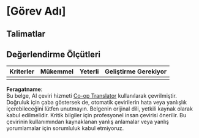 <!--
CO_OP_TRANSLATOR_METADATA:
{
  "original_hash": "b5f62ec256c7e43e771f0d3b4e1a9130",
  "translation_date": "2025-08-26T00:52:41+00:00",
  "source_file": "lesson-template/assignment.md",
  "language_code": "tr"
}
-->
# [Görev Adı]

## Talimatlar

## Değerlendirme Ölçütleri

| Kriterler | Mükemmel | Yeterli | Geliştirme Gerekiyor |
| --------- | -------- | ------- | ------------------- |
|           |          |         |                     |

**Feragatname**:  
Bu belge, AI çeviri hizmeti [Co-op Translator](https://github.com/Azure/co-op-translator) kullanılarak çevrilmiştir. Doğruluk için çaba göstersek de, otomatik çevirilerin hata veya yanlışlık içerebileceğini lütfen unutmayın. Belgenin orijinal dili, yetkili kaynak olarak kabul edilmelidir. Kritik bilgiler için profesyonel insan çevirisi önerilir. Bu çevirinin kullanımından kaynaklanan yanlış anlamalar veya yanlış yorumlamalar için sorumluluk kabul etmiyoruz.